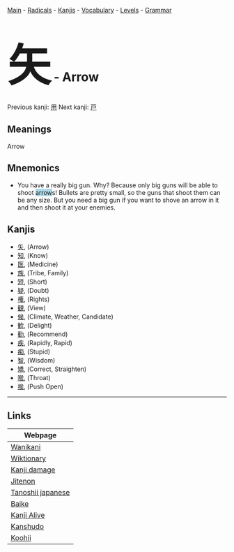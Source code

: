 <style> bigfont {font-size: 100px}</style>
[Main](../README.md) -
[Radicals](../radicals.md) -
[Kanjis](../kanjis.md) -
[Vocabulary](../vocabulary.md) -
[Levels](../levels.md) -
[Grammar](../grammar.md)
# <bigfont> 矢</bigfont> - Arrow 

Previous kanji: [用](用.md) Next kanji: [戸](戸.md) 

## Meanings
 Arrow
## Mnemonics
 * You have a really big gun. Why? Because only big guns will be able to shoot <span style="background-color:#ADD8E6"> arrow</span>s! Bullets are pretty small, so the guns that shoot them can be any size. But you need a big gun if you want to shove an arrow in it and then shoot it at your enemies.


## Kanjis
 * [矢](../kanjis/矢.md), (Arrow)
* [知](../kanjis/知.md), (Know)
* [医](../kanjis/医.md), (Medicine)
* [族](../kanjis/族.md), (Tribe, Family)
* [短](../kanjis/短.md), (Short)
* [疑](../kanjis/疑.md), (Doubt)
* [権](../kanjis/権.md), (Rights)
* [観](../kanjis/観.md), (View)
* [候](../kanjis/候.md), (Climate, Weather, Candidate)
* [歓](../kanjis/歓.md), (Delight)
* [勧](../kanjis/勧.md), (Recommend)
* [疾](../kanjis/疾.md), (Rapidly, Rapid)
* [痴](../kanjis/痴.md), (Stupid)
* [智](../kanjis/智.md), (Wisdom)
* [矯](../kanjis/矯.md), (Correct, Straighten)
* [喉](../kanjis/喉.md), (Throat)
* [挨](../kanjis/挨.md), (Push Open)



---

## Links 

| Webpage |
| --- |
| [Wanikani          ](https://www.wanikani.com/kanji/矢) |
| [Wiktionary        ](https://en.wiktionary.org/wiki/矢) |
| [Kanji damage      ](http://www.kanjidamage.com/kanji/search?utf8=✓&q=矢) |
| [Jitenon           ](https://jitenon.com/kanji/矢) |
| [Tanoshii japanese ](https://www.tanoshiijapanese.com/dictionary/kanji.cfm?k=矢) |
| [Baike             ](https://baike.baidu.com/item/矢) |
| [Kanji Alive       ](https://app.kanjialive.com/矢) |
| [Kanshudo          ](https://www.kanshudo.com/searchmn?q=矢) |
| [Koohii            ](https://kanji.koohii.com/study/kanji/矢) |
